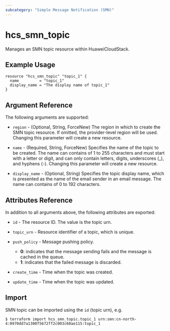 ```yaml
---
subcategory: "Simple Message Notification (SMN)"
---
```


# hcs_smn_topic

Manages an SMN topic resource within HuaweiCloudStack.

## Example Usage

```hcl
resource "hcs_smn_topic" "topic_1" {
  name         = "topic_1"
  display_name = "The display name of topic_1"
}
```

## Argument Reference

The following arguments are supported:

* `region` - (Optional, String, ForceNew) The region in which to create the SMN topic resource. If omitted, the
  provider-level region will be used. Changing this parameter will create a new resource.

* `name` - (Required, String, ForceNew) Specifies the name of the topic to be created. The name can contains of 1 to 255
  characters and must start with a letter or digit, and can only contain letters, digits, underscores (_), and hyphens (-).
  Changing this parameter will create a new resource.

* `display_name` - (Optional, String) Specifies the topic display name, which is presented as the name of the email
  sender in an email message. The name can contains of 0 to 192 characters.
## Attributes Reference

In addition to all arguments above, the following attributes are exported:

* `id` - The resource ID. The value is the topic urn.

* `topic_urn` - Resource identifier of a topic, which is unique.

* `push_policy` - Message pushing policy.
  + **0**: indicates that the message sending fails and the message is cached in the queue.
  + **1**: indicates that the failed message is discarded.

* `create_time` - Time when the topic was created.

* `update_time` - Time when the topic was updated.

## Import

SMN topic can be imported using the `id` (topic urn), e.g.

```
$ terraform import hcs_smn_topic.topic_1 urn:smn:cn-north-4:0970dd7a1300f5672ff2c003c60ae115:topic_1
```
